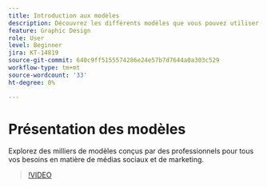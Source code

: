 ```yaml
---
title: Introduction aux modèles
description: Découvrez les différents modèles que vous pouvez utiliser pour démarrer vos projets
feature: Graphic Design
role: User
level: Beginner
jira: KT-14819
source-git-commit: 640c9ff5155574286e24e57b7d7644a0a303c529
workflow-type: tm+mt
source-wordcount: '33'
ht-degree: 0%

---
```


# Présentation des modèles

Explorez des milliers de modèles conçus par des professionnels pour tous vos besoins en matière de médias sociaux et de marketing.

>[!VIDEO](https://video.tv.adobe.com/v/3426927?quality=12&learn=on&hidetitle=true)
